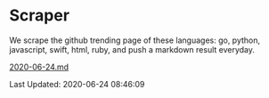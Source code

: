 # Scraper

We scrape the github trending page of these languages: go, python, javascript, swift, html, ruby, and push a markdown result everyday.

[2020-06-24.md](https://github.com/henson/Scraper/blob/master/2020-06-24.md)

Last Updated: 2020-06-24 08:46:09